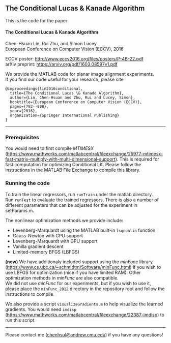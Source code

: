 ## The Conditional Lucas & Kanade Algorithm

This is the code for the paper
#### The Conditional Lucas & Kanade Algorithm  
Chen-Hsuan Lin, Rui Zhu, and Simon Lucey  
European Conference on Computer Vision (ECCV), 2016

ECCV poster: http://www.eccv2016.org/files/posters/P-4B-22.pdf  
arXiv preprint: https://arxiv.org/pdf/1603.08597v1.pdf

We provide the MATLAB code for planar image alignment experiments.  
If you find our code useful for your research, please cite
```
@inproceedings{lin2016conditional,
  title={The Conditional Lucas \& Kanade Algorithm},
  author={Lin, Chen-Hsuan and Zhu, Rui and Lucey, Simon},
  booktitle={European Conference on Computer Vision (ECCV)},
  pages={793--808},
  year={2016},
  organization={Springer International Publishing}
}
```

--------------------------------------

### Prerequisites  
You would need to first compile *MTIMESX* (https://www.mathworks.com/matlabcentral/fileexchange/25977-mtimesx-fast-matrix-multiply-with-multi-dimensional-support). This is required for fast computation for optimizing Conditional LK. Please follow the instructions in the MATLAB File Exchange to compile this library.

### Running the code  

To train the linear regressors, run `runTrain` under the matlab directory.  
Run `runTest` to evaluate the trained regressors.
There is also a number of different parameters that can be adjusted for the experiment in setParams.m.  

The nonlinear optimization methods we provide include:
* Levenberg-Marquardt using the MATLAB built-in `lsqnonlin` function
* Gauss-Newton with GPU support
* Levenberg-Marquardt with GPU support
* Vanilla gradient descent
* Limited-memory BFGS (LBFGS)  

**(new)** We have additionaly included support using the *minFunc* library (https://www.cs.ubc.ca/~schmidtm/Software/minFunc.html) if you wish to use LBFGS for optimization (nice if you have limited RAM). Other optimization methods in *minFunc* are also compatible.  
We did not use *minFunc* for our experiments, but if you wish to use it, please place the `minFunc_2012` directory in the repository root and follow the instructions to compile.

We also provide a script `visualizeGradients.m` to help visualize the learned gradients. You would need `imdisp` (https://www.mathworks.com/matlabcentral/fileexchange/22387-imdisp) to run this script.

--------------------------------------

Please contact me (chenhsul@andrew.cmu.edu) if you have any questions!


